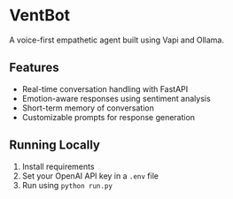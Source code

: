 
# VentBot

A voice-first empathetic agent built using Vapi and Ollama.

## Features
- Real-time conversation handling with FastAPI
- Emotion-aware responses using sentiment analysis
- Short-term memory of conversation
- Customizable prompts for response generation

## Running Locally
1. Install requirements
2. Set your OpenAI API key in a `.env` file
3. Run using `python run.py`
